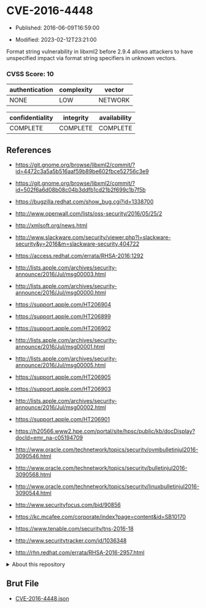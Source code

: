# CVE-2016-4448

- Published: 2016-06-09T16:59:00

- Modified: 2023-02-12T23:21:00

Format string vulnerability in libxml2 before 2.9.4 allows attackers to have unspecified impact via format string specifiers in unknown vectors.

### CVSS Score: **10**

| authentication | complexity | vector |
| --- | --- | --- |
| NONE | LOW | NETWORK |

| confidentiality | integrity | availability |
| --- | --- | --- |
| COMPLETE | COMPLETE | COMPLETE |

## References

* https://git.gnome.org/browse/libxml2/commit/?id=4472c3a5a5b516aaf59b89be602fbce52756c3e9

* https://git.gnome.org/browse/libxml2/commit/?id=502f6a6d08b08c04b3ddfb1cd21b2f699c1b7f5b

* https://bugzilla.redhat.com/show_bug.cgi?id=1338700

* http://www.openwall.com/lists/oss-security/2016/05/25/2

* http://xmlsoft.org/news.html

* http://www.slackware.com/security/viewer.php?l=slackware-security&y=2016&m=slackware-security.404722

* https://access.redhat.com/errata/RHSA-2016:1292

* http://lists.apple.com/archives/security-announce/2016/Jul/msg00003.html

* http://lists.apple.com/archives/security-announce/2016/Jul/msg00000.html

* https://support.apple.com/HT206904

* https://support.apple.com/HT206899

* https://support.apple.com/HT206902

* http://lists.apple.com/archives/security-announce/2016/Jul/msg00001.html

* http://lists.apple.com/archives/security-announce/2016/Jul/msg00005.html

* https://support.apple.com/HT206905

* https://support.apple.com/HT206903

* http://lists.apple.com/archives/security-announce/2016/Jul/msg00002.html

* https://support.apple.com/HT206901

* https://h20566.www2.hpe.com/portal/site/hpsc/public/kb/docDisplay?docId=emr_na-c05194709

* http://www.oracle.com/technetwork/topics/security/ovmbulletinjul2016-3090546.html

* http://www.oracle.com/technetwork/topics/security/bulletinjul2016-3090568.html

* http://www.oracle.com/technetwork/topics/security/linuxbulletinjul2016-3090544.html

* http://www.securityfocus.com/bid/90856

* https://kc.mcafee.com/corporate/index?page=content&id=SB10170

* https://www.tenable.com/security/tns-2016-18

* http://www.securitytracker.com/id/1036348

* http://rhn.redhat.com/errata/RHSA-2016-2957.html

<details>
<summary>About this repository</summary> 

  This repository is part of the project [Live Hack CVE](https://github.com/Live-Hack-CVE). Main website can be found [www.live-hack.org](https://www.live-hack.org) 
  
  Made by [Sn0wAlice](https://github.com/Sn0wAlice) for the people that care about security and need to have a feed of the latest CVEs. Hope you enjoy it, don't forget to star the repo and follow me on [Twitter](https://twitter.com/Sn0wAlice) and [Github](https://github.com/Sn0wAlice). And that is my [personnal website](https://www.alice-snow.me/)

  - [Home Page](https://github.com/Live-Hack-CVE)
  - [Framework](https://github.com/Live-Hack-CVE/cve-framework)
  - [CVE database](https://github.com/Live-Hack-CVE/full_database)
  - [Changelog](https://github.com/Live-Hack-CVE/Changelog)
</details>

## Brut File

* [CVE-2016-4448.json](https://raw.githubusercontent.com/Live-Hack-CVE/full_database/main/cves/2016/CVE-2016-4448.json)


